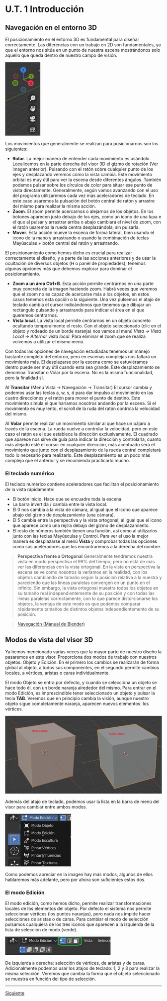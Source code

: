 ﻿# U.T. 1 Introducción
## Navegación en el entorno 3D
El posicionamiento en el entorno 3D es fundamental para diseñar correctamente. Las diferencias con un trabajo en 2D son fundamentales, ya que el entorno nos sitúa en un punto de nuestra escena mostrándonos solo aquello que queda dentro de nuestro campo de visión.

![](ut_01_021.png)

Los movimientos que generalmente se realizan para posicionarnos son los siguientes:
- **Rotar**. La mejor manera de entender cada movimiento es usándolo. Localicemos en la parte derecha del visor 3D el gizmo de rotación (Ver imagen anterior). Pulsando con el ratón sobre cualquier punto de los ejes y desplazando veremos como la vista cambia. Este movimiento orbital es muy útil para ver la escena desde diferentes ángulos. También podemos pulsar sobre los círculos de color para situar ese punto de vista directamente. Generalmente, según vamos avanzando con el uso del programa utilizaremos cada vez más aceleradores de teclado. En este caso usaremos la pulsación del botón central de ratón y arrastre del mismo para realizar la misma acción. 
- **Zoom**. El zoom permite acercarnos o alejarnos de los objetos. En los botones aparecen justo debajo de los ejes, como un icono de una lupa e el que al pulsar y arrastrar arriba o abajo cambiará el nivel de zoom, con el ratón usaremos la rueda centra desplazándola, sin pulsarla.
- **Mover**. Esta acción mueve la escena de forma lateral, bien usando el icono de la mano y arrastrando o usando la combinación de teclas Mayúsculas + botón central del ratón y arrastrando.

El posicionamiento como hemos dicho es crucial para realizar correctamente el diseño, y a parte de las acciones anteriores y de usar la ocultación de diversos objetos (*H* o panel de propiedades), tenemos algunas opciones más que debemos explorar para dominar el posicionamiento.

- **Zoom a un área Ctrl+B**. Esta acción permite centrarnos en una parte muy concreta de la imagen haciendo zoom. Habrá veces que veremos que el zoom no es capaz de acercarse más a los objetos, en estos casos tenemos esta opción o la siguiente. Una vez pulsemos el atajo de teclado cambia el cursor indicándonos que tenemos que dibujar un rectángulo pulsando y arrastrando para indicar el área en el que queremos centrarnos.
- **Vista local**. La vista local permite centrarnos en un objeto concreto ocultando temporalmente el resto. Con el objeto seleccionado (clic en el objeto y rodeado de un borde naranja) nos vamos al menú *Vista -> Vista Local -> Alternar vista local*. Para eliminar el zoom que se realiza volvemos a utilizar el mismo menú.

Con todas las opciones de navegación estudiadas tenemos un manejo bastante completo del entorno, pero en escenas complejas nos faltará un movimiento más. El desplazarse por la escena como se estuviéramos dentro puede ser muy útil cuando esta sea grande. Este desplazamiento se denomina Transitar o Volar por la escena. No es la misma funcionalidad, pero la finalidad sí. 

Al **Transitar** (Menú Vista -> Navegación -> Transitar) El cursor cambia y podemos usar las teclas a, w, s, d para dar impulso al movimiento en las cuatro direcciones y el ratón para mover el punto de destino. Este movimiento simula el que haríamos nosotros andando por la escena. Si el movimiento es muy lento, el scroll de la ruda del ratón controla la velocidad del mismo.

Al **Volar** permite realizar un movimiento similar al que hace un pájaro a través de la escena. La rueda vuelve a controlar la velocidad, pero en este caso el ratón es el que establece la dirección exclusivamente. El cuadrado que aparece nos sirve de guía para indicar la dirección y controlarla, cuanto más alejado esté el cursor en cualquier dirección, más acentuado será el movimiento que junto con el desplazamiento de la rueda central completará todo lo necesario para realizarlo. Este desplazamiento es un poco más complejo que el anterior y se recomienda practicarlo mucho.

### El teclado numérico
El teclado numérico contiene aceleradores que facilitan el posicionamiento de la vista rápidamente:
- El botón inicio. Hace que se encuadre toda la escena.
- La barra invertida / cambia entre la vista local.
- El 0 nos cambia a la vista de cámara, al igual que el icono que aparece abajo del gizmo de desplazamiento (una cámara).
- El 5 cambia entre la perspectiva y la vista ortogonal, al igual que el icono que aparece como una rejilla debajo del gizmo de desplazamiento.
- El resto de números también tienen una función, así como al utilizarlos junto con las teclas Mayúsculas y Control. Para ver el uso la mejor manera es desplazarse al menú **Vista** y comprobar todas las opciones como sus aceleradores que los encontraremos a la derecha del nombre.

>**Perspectiva frente a Ortogonal**
Generalmente tendremos nuestra vista en modo perspectiva el 99% del tiempo, pero no está de más ver las diferencias con la vista ortogonal. En la vista en perspectiva la escena se ve como nosotros la veríamos en la realidad, con los objetos cambiando de tamaño según la posición relativa a la nuestra y pareciendo que las líneas paralelas convergen en un punto en el infinito. Sin embargo, la vista ortogonal muestra todos los objetos en su tamaño real independientemente de su posición y con todas las líneas paralelas correctamente, con lo que parece distorsionarse los objetos, la ventaja de este modo es que podemos comparar rápidamente tamaños de distintos objetos independientemente de su posición.

>[Navegación (Manual de Blender)](https://docs.blender.org/manual/es/3.2/editors/3dview/navigate/introduction.html)

## Modos de vista del visor 3D
Ya hemos mencionado varias veces que la mayor parte de nuestro diseño la pasaremos en este visor. Proporciona dos modos de trabajo con nuestros objetos: Objeto y Edición. En el primero los cambios se realizarán de forma global al objeto, a todos sus componentes, en el segundo permite cambios locales, a vértices, aristas o caras individualmente.

El modo Objeto se entra por defecto, y cuando se selecciona un objeto se hace todo él, con un borde naranja alrededor del mismo. Para entrar en el modo Edición, es imprescindible tener seleccionado un objeto y pulsar la tecla **TAB**. Veremos que en principio cambia la visión, aunque nuestro objeto sigue completamente naranja, aparecen nuevos elementos: los vértices.

![](ut_01_022.png)

Además del atajo de teclado, podemos usar la lista en la barra de menú del visor para cambiar entre ambos modos.

![](ut_01_023.png)

Como podemos apreciar en la imagen hay más modos, algunos de ellos hablaremos más adelante, pero por ahora son suficientes estos dos.

### El modo Edición
El modo edición, como hemos dicho, permite realizar transformaciones locales de los elementos del objeto. Por defecto el sistema nos permite seleccionar vértices (los puntos naranjas), pero nada nos impide hacer selecciones de aristas o de caras. Para cambiar el modo de selección pulsamos cualquiera de los tres iconos que aparecen a la izquierda de la lista de selección de modo (verde).

![](ut_01_024.png)

De izquierda a derecha: selección de vértices, de aristas y de caras. Adicionalmente podemos usar los atajos de teclado: 1, 2 y 3 para realizar la misma selección. Veremos que cambia la forma que el objeto seleccionado se muestra en función del tipo de selección.


---
[Siguiente](ut_1_05.md)
